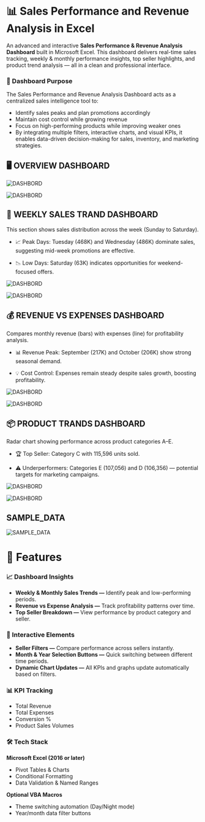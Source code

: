 # 📊 Sales Performance and Revenue Analysis in Excel

An advanced and interactive **Sales Performance & Revenue Analysis Dashboard** built in Microsoft Excel.
 This dashboard delivers real-time sales tracking, weekly & monthly performance insights, top seller highlights, and product trend analysis — all in a clean and professional interface.

 ### 📌 Dashboard Purpose

The Sales Performance and Revenue Analysis Dashboard acts as a centralized sales intelligence tool to:

- Identify sales peaks and plan promotions accordingly
- Maintain cost control while growing revenue
- Focus on high-performing products while improving weaker ones
- By integrating multiple filters, interactive charts, and visual KPIs, it enables data-driven decision-making for sales, inventory, and marketing strategies.

## 🖥️ OVERVIEW DASHBOARD

![DASHBORD](https://github.com/Abhijeet7400/Sales-Performance-and-Revenue-Analysis-Dashboard/blob/main/2nd%20dash%20image%201.png)

![DASHBORD](https://github.com/Abhijeet7400/Sales-Performance-and-Revenue-Analysis-Dashboard/blob/main/2nd%20dash%20image%202.png)

## 📅 WEEKLY SALES TRAND DASHBOARD

This section shows sales distribution across the week (Sunday to Saturday).

- 📈 Peak Days: Tuesday (468K) and Wednesday (486K) dominate sales, suggesting mid-week promotions are effective.

- 📉 Low Days: Saturday (63K) indicates opportunities for weekend-focused offers.

![DASHBORD](https://github.com/Abhijeet7400/Sales-Performance-and-Revenue-Analysis-Dashboard/blob/main/2nd%20dash%20image%203%20weekly%20sales%20trande.png)

![DASHBORD](https://github.com/Abhijeet7400/Sales-Performance-and-Revenue-Analysis-Dashboard/blob/main/2nd%20dash%20image%204%20weekly%20sales%20trande.png)

## 💰 REVENUE VS EXPENSES DASHBOARD

Compares monthly revenue (bars) with expenses (line) for profitability analysis.

- 📊 Revenue Peak: September (217K) and October (206K) show strong seasonal demand.

- 💡 Cost Control: Expenses remain steady despite sales growth, boosting profitability.

![DASHBORD](https://github.com/Abhijeet7400/Sales-Performance-and-Revenue-Analysis-Dashboard/blob/main/2nd%20dash%20image%205%20revenue%20vs%20expenses.png)

![DASHBORD](https://github.com/Abhijeet7400/Sales-Performance-and-Revenue-Analysis-Dashboard/blob/main/2nd%20dash%20image%206%20revenue%20vs%20expenses.png)

## 📦 PRODUCT TRANDS DASHBOARD

Radar chart showing performance across product categories A–E.

- 🏆 Top Seller: Category C with 115,596 units sold.

- ⚠️ Underperformers: Categories E (107,056) and D (106,356) — potential targets for marketing campaigns.
 
![DASHBORD](https://github.com/Abhijeet7400/Sales-Performance-and-Revenue-Analysis-Dashboard/blob/main/2nd%20dash%20image%207%20product%20trends.png)

![DASHBORD](https://github.com/Abhijeet7400/Sales-Performance-and-Revenue-Analysis-Dashboard/blob/main/2nd%20dash%20image%208%20product%20trends.png)

## SAMPLE_DATA

![SAMPLE_DATA](https://github.com/Abhijeet7400/Sales-Performance-and-Revenue-Analysis-Dashboard/blob/main/2nd%20dash%20data.png)

# 🚀 Features

### 📈 Dashboard Insights

- **Weekly & Monthly Sales Trends —** Identify peak and low-performing periods.
- **Revenue vs Expense Analysis —** Track profitability patterns over time.
- **Top Seller Breakdown —** View performance by product category and seller.

### 🔄 Interactive Elements

- **Seller Filters —** Compare performance across sellers instantly.
- **Month & Year Selection Buttons —** Quick switching between different time periods.
- **Dynamic Chart Updates —** All KPIs and graphs update automatically based on filters.

### 📊 KPI Tracking

- Total Revenue
- Total Expenses
- Conversion %
- Product Sales Volumes

### 🛠️ Tech Stack

**Microsoft Excel (2016 or later)**

- Pivot Tables & Charts
- Conditional Formatting
- Data Validation & Named Ranges

**Optional VBA Macros**

- Theme switching automation (Day/Night mode)
- Year/month data filter buttons

